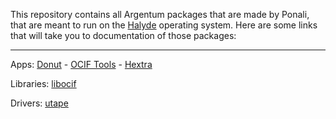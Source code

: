 This repository contains all Argentum packages that are made by Ponali, that are meant to run on the [Halyde](https://github.com/Team-Cerulean-Blue/Halyde) operating system. Here are some links that will take you to documentation of those packages:

---

Apps:
[Donut](docs/donut/README.md) - [OCIF Tools](docs/ocif-tools/README.md) - [Hextra](docs/hextra/README.md)

Libraries: [libocif](docs/libocif/README.md)

Drivers: [utape](docs/utape/README.md)